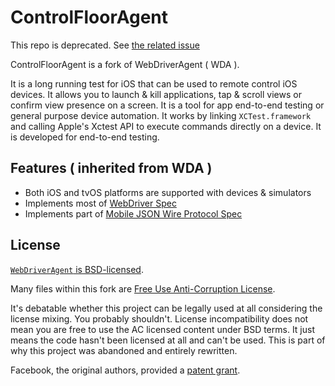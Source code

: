 # ControlFloorAgent

This repo is deprecated. See [the related issue](https://github.com/dryark/ControlFloorAgent/issues/168)

ControlFloorAgent is a fork of WebDriverAgent ( WDA ).

It is a long running test for iOS that can be used to remote control iOS devices. It allows you to launch & kill applications, tap & scroll views or confirm view presence on a screen. It is a tool for app end-to-end testing or general purpose device automation. It works by linking `XCTest.framework` and calling Apple's Xctest API to execute commands directly on a device. It is developed for end-to-end testing.

## Features ( inherited from WDA )
 * Both iOS and tvOS platforms are supported with devices & simulators
 * Implements most of [WebDriver Spec](https://w3c.github.io/webdriver/webdriver-spec.html)
 * Implements part of [Mobile JSON Wire Protocol Spec](https://github.com/SeleniumHQ/mobile-spec/blob/master/spec-draft.md)

## License

[`WebDriverAgent` is BSD-licensed](LICENSE).

Many files within this fork are [Free Use Anti-Corruption License](AC_LICENSE.TXT).

It's debatable whether this project can be legally used at all considering the license mixing. You probably shouldn't.
License incompatibility does not mean you are free to use the AC licensed content under BSD terms. It just means the code hasn't been licensed at all and can't be used. This is part of why this project was abandoned and entirely rewritten.

Facebook, the original authors, provided a [patent grant](PATENTS).
